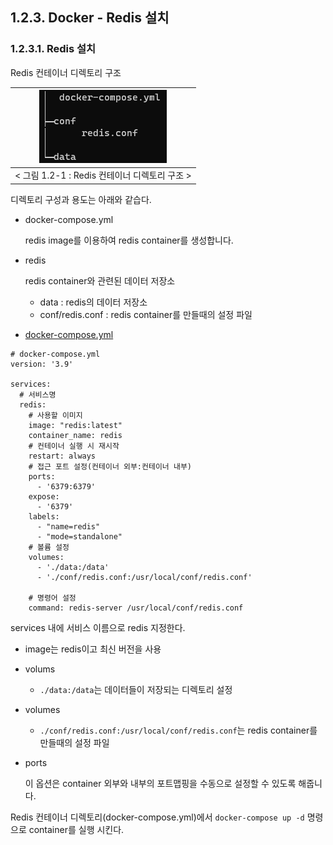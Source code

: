 ## 1.2.3. Docker - Redis 설치
### 1.2.3.1. Redis 설치
Redis 컨테이너 디렉토리 구조

| <img title="" src="../images/devEnv/redis-docker-compose-dir.png" alt="" data-align="inline"> |
|:---------------------------------------------------------------------------------------------:|
|                               < 그림 1.2-1 : Redis 컨테이너 디렉토리 구조 >                               |

디렉토리 구성과 용도는 아래와 같습다.

- docker-compose.yml

  redis image를 이용하여 redis container를 생성합니다.

- redis

  redis container와 관련된 데이터 저장소

    - data : redis의 데이터 저장소
    - conf/redis.conf : redis container를 만들때의 설정 파일


- [docker-compose.yml](../../산출물/docker-yml/redis/docker-compose.yml)

```
# docker-compose.yml
version: '3.9'

services:
  # 서비스명
  redis:
    # 사용할 이미지
    image: "redis:latest"
    container_name: redis
    # 컨테이너 실행 시 재시작
    restart: always
    # 접근 포트 설정(컨테이너 외부:컨테이너 내부)
    ports:
      - '6379:6379'
    expose:
      - '6379'
    labels:
      - "name=redis"
      - "mode=standalone"
    # 볼륨 설정
    volumes:
      - './data:/data'
      - './conf/redis.conf:/usr/local/conf/redis.conf'
      
    # 명령어 설정
    command: redis-server /usr/local/conf/redis.conf
```

services 내에 서비스 이름으로 redis 지정한다.

- image는 redis이고 최신 버전을 사용
- volums
  - `./data:/data`는 데이터들이 저장되는 디렉토리 설정
- volumes
  - `./conf/redis.conf:/usr/local/conf/redis.conf`는 redis container를 만들때의 설정 파일
- ports 

  이 옵션은 container 외부와 내부의 포트맵핑을 수동으로 설정할 수 있도록 해줍니다. 

Redis 컨테이너 디렉토리(docker-compose.yml)에서 `docker-compose up -d` 명령으로 container를 실행 시킨다.
